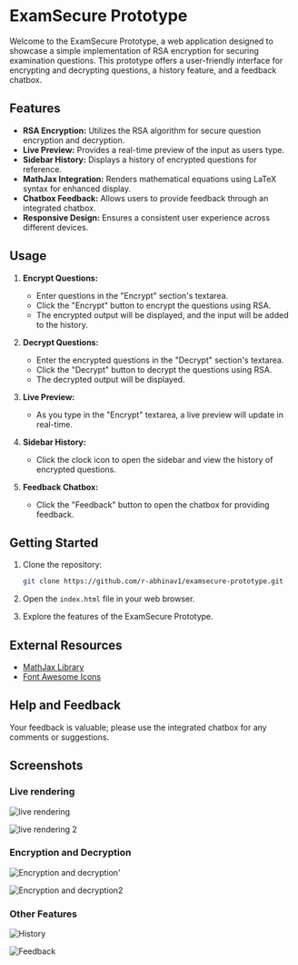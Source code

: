 # ExamSecure Prototype

Welcome to the ExamSecure Prototype, a web application designed to showcase a simple implementation of RSA encryption for securing examination questions. This prototype offers a user-friendly interface for encrypting and decrypting questions, a history feature, and a feedback chatbox.

## Features

- **RSA Encryption:** Utilizes the RSA algorithm for secure question encryption and decryption.
- **Live Preview:** Provides a real-time preview of the input as users type.
- **Sidebar History:** Displays a history of encrypted questions for reference.
- **MathJax Integration:** Renders mathematical equations using LaTeX syntax for enhanced display.
- **Chatbox Feedback:** Allows users to provide feedback through an integrated chatbox.
- **Responsive Design:** Ensures a consistent user experience across different devices.

## Usage

1. **Encrypt Questions:**
   - Enter questions in the "Encrypt" section's textarea.
   - Click the "Encrypt" button to encrypt the questions using RSA.
   - The encrypted output will be displayed, and the input will be added to the history.

2. **Decrypt Questions:**
   - Enter the encrypted questions in the "Decrypt" section's textarea.
   - Click the "Decrypt" button to decrypt the questions using RSA.
   - The decrypted output will be displayed.

3. **Live Preview:**
   - As you type in the "Encrypt" textarea, a live preview will update in real-time.

4. **Sidebar History:**
   - Click the clock icon to open the sidebar and view the history of encrypted questions.

5. **Feedback Chatbox:**
   - Click the "Feedback" button to open the chatbox for providing feedback.

## Getting Started

1. Clone the repository:

   ```bash
   git clone https://github.com/r-abhinav1/examsecure-prototype.git
   ```

2. Open the `index.html` file in your web browser.

3. Explore the features of the ExamSecure Prototype.

## External Resources

- [MathJax Library](https://www.mathjax.org/)
- [Font Awesome Icons](https://fontawesome.com/)

## Help and Feedback

Your feedback is valuable; please use the integrated chatbox for any comments or suggestions.

## Screenshots
### Live rendering
![live rendering ](https://github.com/r-abhinav1/ExamSecure/assets/143101364/eb6c346b-8221-4987-bcfb-2fc100766ac0)

![live rendering 2](https://github.com/r-abhinav1/ExamSecure/assets/143101364/9b52a29a-19e7-45df-ad8a-6af72bd9811d)

### Encryption and Decryption
![Encryption and decryption](https://github.com/r-abhinav1/ExamSecure/assets/143101364/50de2f40-0795-4397-9544-fe193c0aff34)'

![Encryption and decryption2](https://github.com/r-abhinav1/ExamSecure/assets/143101364/bd929697-e51c-4a43-9853-8fe85081f7f6)

### Other Features
![History](https://github.com/r-abhinav1/ExamSecure/assets/143101364/b8828121-f87f-41e0-8ea0-0e83270503da)


![Feedback](https://github.com/r-abhinav1/ExamSecure/assets/143101364/fffcb80f-555e-4673-b0c4-2d9f2da8463a)
